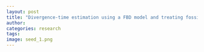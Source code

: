 ```yaml
---
layout: post
title: "Divergence-time estimation using a FBD model and treating fossils as tips"
author: 
categories: research
tags: 
image: seed_1.png
---
```

